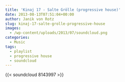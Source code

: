 ```yaml
---
title: 'Kinaj 17 - Salte Grölle (progressive house)'
date: 2013-08-13T07:51:04+00:00
author: Janik von Rotz
slug: kinaj-17-salte-grolle-progressive-house
images:
  - /wp-content/uploads/2013/07/soundcloud.png
categories:
  - Music
tags:
  - playlist
  - progressive house
  - soundcloud
---
```

{{< soundcloud 8143997 >}}
